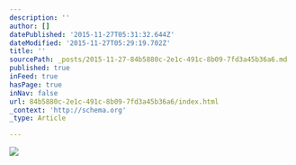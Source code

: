 ```yaml
---
description: ''
author: []
datePublished: '2015-11-27T05:31:32.644Z'
dateModified: '2015-11-27T05:29:19.702Z'
title: ''
sourcePath: _posts/2015-11-27-84b5880c-2e1c-491c-8b09-7fd3a45b36a6.md
published: true
inFeed: true
hasPage: true
inNav: false
url: 84b5880c-2e1c-491c-8b09-7fd3a45b36a6/index.html
_context: 'http://schema.org'
_type: Article

---
```

![](https://the-grid-user-content.s3-us-west-2.amazonaws.com/21e4cbc9-ac28-4687-8636-a75abba6520c.png)